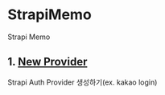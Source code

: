 # StrapiMemo
Strapi Memo

## 1. [New Provider](https://github.com/Kir93/StrapiMemo/blob/master/NewProvider.md)

Strapi Auth Provider 생성하기(ex. kakao login)
